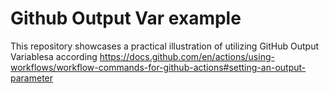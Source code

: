 # Github Output Var example
This repository showcases a practical illustration of utilizing GitHub Output Variablesa according 
https://docs.github.com/en/actions/using-workflows/workflow-commands-for-github-actions#setting-an-output-parameter
